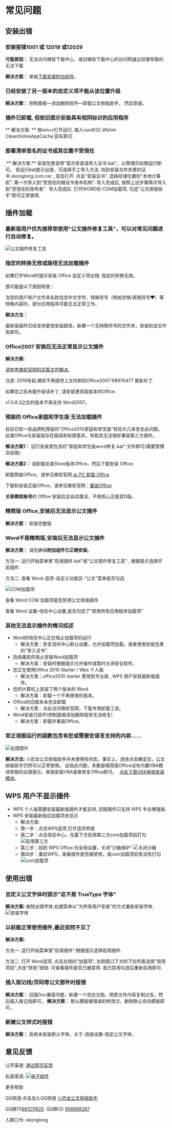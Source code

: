 # 常见问题

## 安装出错

### 安装报错1001 或 12019 或12029
**可能原因：** 无法访问微软下载中心、或对微软下载中心的访问网速比较慢导致的无法下载

**解决方案：** 单独[下载安装附加组件](https://xkonglong.lanzoui.com/iZeNBvv5tef)。

### 已经安装了另一版本的自定义项不能从该位置升级
**解决方案：** 控制面板—添加删除软件—卸载公文排版助手， 然后安装。

### 插件已卸载, 但依旧提示安装具有相同标识的应用程序
** 解决方案: ** 按win+r打开运行, 输入rundll32 dfshim CleanOnlineAppCache 回车即可.

### 部署清单签名的证书或其位置不受信任
​
** 解决方案:** 安装包里自带"首次安装请导入证书.bat"，以管理员权限运行即可。
若运行bat提示出错，可选择手工导入方法:
找到安装文件夹里的证书 xkonglong.com.cer , 双击打开.
点击"安装证书", 选择存储位置到"本地计算机".
第一次导入到"受信任的根证书发布机构".
导入完成后, 按照上述步骤再次导入到"受信任的发布者". 
导入完成后. 打开WORD的 COM加载项, 勾选"公文排版助手"即可正常使用.


## 插件加载

### 最新版用户优先推荐您使用"公文插件修复工具"，可以对常见问题进行自动修复。
![公文插件修复工具](img/fixTools.png)

### 指定的转换无效或路径无法加载插件
如果打开Word时提示安装 Office 自定义项出错: 指定的转换无效。

很可能是以下原因导致：

当您的用户账户文件夹名称包含中文字符、特殊符号（例如空格/表情符号❤）等特殊内容时，部分应用程序可能无法正常工作。

**解决方法：**

最新版插件已经支持更改安装路径，新建一个无特殊符号的文件夹，安装到该文件夹即可。

### Office2007 安装后无法正常显示公文插件
**解决方案:**

[请参考微软官网的这篇文件解决.](https://support.microsoft.com/zh-cn/help/976477/description-of-the-2007-office-system-hotfix-package-mso-x-none-msp-october-27-2009)

注意: 2019年起,微软不再提供上文内附的Office2007 KB976477 更新补丁.

如果您之前未能升级该补丁, 请安装更高级版本的Office.

v1.0.8.3之后的版本不再支持 Word2007。

### 预装的 Office家庭和学生版 无法加载插件

目前已知一些品牌机预装的”Office201X家庭和学生版”有较大几率发生此问题。此类Office与安装版存在路径和权限差异，导致其无法很好兼容第三方插件。

**解决方案1：**
运行安装里包含的"家庭和学生版word修复.bat" 文件即可(需要管理员权限)

**解决方案2：**
请卸载此类Store版本Office，然后下载安装 Office.

卸载预装Office，请参见微软官网:[从 PC 卸载 Office](https://support.office.com/zh-cn/article/%E4%BB%8E-pc-%E5%8D%B8%E8%BD%BD-office-9dd49b83-264a-477a-8fcc-2fdf5dbf61d8?ui=zh-CN&rs=zh-CN&ad=CN)

下载和安装正版Office，请参见微软官网：[重装Office](https://support.office.com/zh-cn/article/%E4%B8%8B%E8%BD%BD%E5%B9%B6%E5%AE%89%E8%A3%85%E6%88%96%E9%87%8D%E6%96%B0%E5%AE%89%E8%A3%85-office-2016-%E6%88%96-office-2013-7c695b06-6d1a-4917-809c-98ce43f86479?ui=zh-CN&rs=zh-CN&ad=CN)

**关联微软账号**的 Office 安装后会自动激活，不用担心正版变D版。

### 精简版 Office,安装后无法显示公文插件

**解决方案：** 安装完整版

### Word不是精简版,安装后无法显示公文插件

**解决方案：**
请先确保**附加组件已正确安装**。

方法一:  运行开始菜单里"启用插件.bat"或“公文插件修复工具” , 根据提示选择开启插件.

方法二:
查看 Word-选项-自定义功能区-“公文”菜单是否勾选.  

![COM加载项](img/com.jpg) 

查看 Word COM 加载项是否禁用公文排版插件.  

查看 Word 设置–信任中心设置,是否勾选了”禁用所有应用程序加载项”

### 其他无法显示插件的情况综述

+ Word的信任中心正在阻止加载项的运行
   + 解决方案：恢复信任中心默认设置，允许加载项加载。或者使用安装包里的"导入证书".
+ 防病毒软件阻止安装Word加载项
   + 解决方案：安装时根据提示允许操作或暂时关闭安全软件。
+ 您正在使用Office 2010 Starter / Wps 个人版
   + 解决方案：office2010 starter 更改到专业版 , WPS 用户安装最新版插件。
+ 您的计算机上安装了两个版本的 Word
   + 解决方案：卸载一个不再使用的版本。
+ Office的旧版本未完全卸载
   + 解决方案：点此访问微软官网，下载专用卸载工具。
+ Word安装已损坏(控制面板添加删除程序无法修复)
   + 解决方案：卸载并重装Office。

### 您正视图运行的函数包含有宏或需要宏语言支持的内容……
![出错图片](img/err1.jpg)

**解决方法:** 小恐龙公文排版助手并未使用任何宏，事实上，连续点击确定后，公文排版助手仍然可以正常使用。
出现此问题，多数是精简版Office没有内置VBA模块导致的出错提示，单独安装VBA或者修复Office即可。 
[点此下载VBA单独安装模块](https://xkonglong.lanzoui.com/i3kez3a)。

## WPS 用户不显示插件
+ WPS 个人版需要安装最新版插件才能支持, 旧版插件只支持 WPS 专业增强版.
+ WPS 安装最新版后加载项未显示
   + 解决方案:
   + 第一步：点击WPS选项,打开选项界面
   + 第二步：点击信任中心，在最下方启用第三方com加载项前打勾 ![启用第三方](img/wps1.png)
   + 第三步：找到 WPS Office 的全局设置，关闭“沙箱保护”  ![关闭沙箱](img/wps2.png)
   + 第四步：重启WPS，查看插件是否被禁用，或com加载项前有没有打勾 ![com加载项](img/wps3.png)

## 使用出错

### 自定义公文字体时提示"这不是 TrueType 字体"
**解决方案:** 删除出错字体,右键菜单以"为所有用户安装"的方式重新安装字体. ![安装字体](img/errfont.png)


### 以前能正常使用插件,最近突然不见了

**解决方案:**  

方法一:  运行开始菜单里"启用插件",根据提示选择启用插件.

方法二:  打开 Word选项, 点击左侧的"加载项", 右侧窗口下方的下拉列表选择"禁用项目",点击"转到"按钮. 可查看插件是否已被禁用. 若已禁用勾选后重新启用即可.

### 插入版记线/页码等公文部件时报错

**解决方案：** 旧版Doc兼容问题，新建一个空白文档，把原文件内容复制过去，然后插入版记线即可。
**解决方案：** 默认模板被错误的修改过，删除默认空白模板即可。

### 新建公文样式时报错

**解决方案：** 系统未安装默认字体，关于-高级设置-指定公文字体。

## 意见反馈

公开渠道: [通过网页反馈](https://support.qq.com/products/57503)

私密渠道: [![电子邮件](http://rescdn.qqmail.com/zh_CN/htmledition/images/function/qm_open/ico_mailme_12.png)](http://mail.qq.com/cgi-bin/qm_share?t=qm_mailme&email=bBQHAwILAAMCCywdHUIPAwE) 

更多帮助

QQ频道:点击加入QQ频道 [小恐龙公文排版助手](https://pd.qq.com/s/exu99qgjm)

QQ群(1)[661211620](http://shang.qq.com/wpa/qunwpa?idkey=5f81cf0d069901cafc1027691fa8c461dfc996362c930aea0eb2e29589743e1a)  QQ群(2) [956898287](http://shang.qq.com/wpa/qunwpa?idkey=499ea997e2978b0206ad52dbccd28cd2f9efab69c80417d9b0881bea843e82f8)

入群口令: xkonglong
